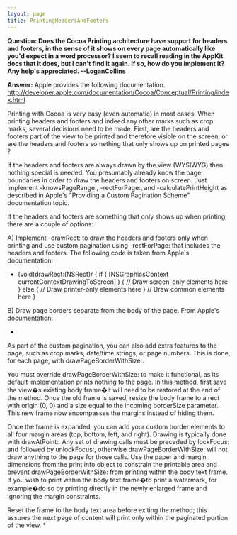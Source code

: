 ```yaml
---
layout: page
title: PrintingHeadersAndFooters
---
```


**Question: Does the Cocoa Printing architecture have support for headers and footers, in the sense of it shows on every page automatically like you'd expect in a word processor? I seem to recall reading in the AppKit docs that it does, but I can't find it again. If so, how do you implement it? Any help's appreciated. --LoganCollins** 

**Answer:** 
Apple provides the following documentation.
http://developer.apple.com/documentation/Cocoa/Conceptual/Printing/index.html

Printing with Cocoa is very easy (even automatic) in most cases.
When printing headers and footers and indeed any other marks such as crop marks, several decisions need to be made.
First, are the headers and footers part of the view to be printed and therefore visible on the screen, or are the headers and footers something that only shows up on printed pages ?

If the headers and footers are always drawn by the view (WYSIWYG) then nothing special is needed.  You presumably already know the page boundaries in order to draw the headers and footers on screen.  Just implement -knowsPageRange:, -rectForPage:, and -calculatePrintHeight as described in Apple's "Providing a Custom Pagination Scheme" documentation topic.

If the headers and footers are something that only shows up when printing, there are a couple of options:

A) Implement -drawRect: to draw the headers and footers only when printing and use custom pagination using -rectForPage: that includes the headers and footers.
The following code is taken from Apple's documentation:
     
- (void)drawRect:(NSRect)r {
     if ( [NSGraphicsContext currentContextDrawingToScreen] ) {
         // Draw screen-only elements here
     } else {
        // Draw printer-only elements here
     }
     // Draw common elements here
 }
  

B) Draw page borders separate from the body of the page.  From Apple's documentation:

* 
As part of the custom pagination, you can also add extra features to the page, such as crop marks, date/time strings, or page numbers. This is done, for each page, with drawPageBorderWithSize:. 

You must override drawPageBorderWithSize: to make it functional, as its default implementation prints nothing to the page. In this method, first save the view�s existing body frame�it will need to be restored at the end of the method. Once the old frame is saved, resize the body frame to a rect with origin (0, 0) and a size equal to the incoming borderSize parameter. This new frame now encompasses the margins instead of hiding them.

Once the frame is expanded, you can add your custom border elements to all four margin areas (top, bottom, left, and right). Drawing is typically done with drawAtPoint:. Any set of drawing calls must be preceded by lockFocus: and followed by unlockFocus:, otherwise drawPageBorderWithSize: will not draw anything to the page for those calls. Use the paper and margin dimensions from the print info object to constrain the printable area and prevent drawPageBorderWithSize: from printing within the body text frame. If you wish to print within the body text frame�to print a watermark, for example�do so by printing directly in the newly enlarged frame and ignoring the margin constraints.

Reset the frame to the body text area before exiting the method; this assures the next page of content will print only within the paginated portion of the view. 
*

